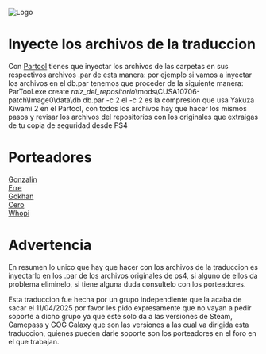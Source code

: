 ![Logo](https://i.imgur.com/dLMvDI8.png)             

# Inyecte los archivos de la traduccion

Con [Partool](https://github.com/Kaplas80/ParManager/releases/tag/v1.3.4) tienes que inyectar los archivos de las carpetas en sus respectivos archivos .par de esta manera:
por ejemplo si vamos a inyectar los archivos en el db.par tenemos que proceder de la siguiente manera:
ParTool.exe create *raiz_del_repositorio*\mods\CUSA10706-patch\Image0\data\db db.par -c 2
el -c 2 es la compresion que usa Yakuza Kiwami 2 en el Partool, con todos los archivos hay que hacer los mismos pasos y revisar los archivos del repositorios con los originales que extraigas de tu copia de seguridad desde PS4
# Porteadores
[Gonzalin](https://foros.fotech.cl/index.php?/profile/141865-gonzalin/)  
[Erre](https://foros.fotech.cl/index.php?/profile/124738-erre/)  
[Gokhan](https://foros.fotech.cl/index.php?/profile/142770-gokhan/)  
[Cero](https://foros.fotech.cl/index.php?/profile/137683-cero/)  
[Whopi](https://foros.fotech.cl/index.php?/profile/139981-whopi-%F0%9F%90%A7/)
# Advertencia
En resumen lo unico que hay que hacer con los archivos de la traduccion es inyectarlo en los .par de los archivos originales de ps4, si alguno de ellos da problema eliminelo, si tiene alguna duda consultelo con los porteadores.

Esta traduccion fue hecha por un grupo independiente que la acaba de sacar el 11/04/2025 por favor les pido expresamente que no vayan a pedir soporte a dicho grupo ya que este solo da a las versiones de Steam, Gamepass y GOG Galaxy
que son las versiones a las cual va dirigida esta traduccion, quienes pueden darle soporte son los porteadores en el foro en el que trabajan.